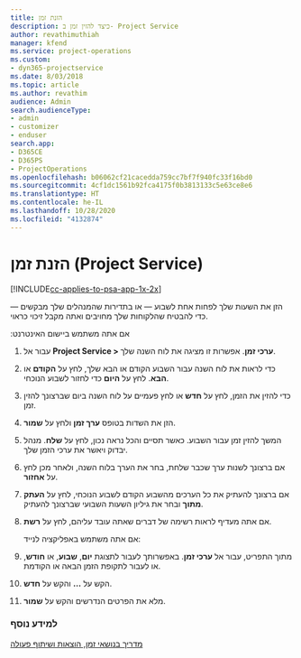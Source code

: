 ```yaml
---
title: הזנת זמן
description: כיצד להזין זמן ב- Project Service
author: revathimuthiah
manager: kfend
ms.service: project-operations
ms.custom:
- dyn365-projectservice
ms.date: 8/03/2018
ms.topic: article
ms.author: revathim
audience: Admin
search.audienceType:
- admin
- customizer
- enduser
search.app:
- D365CE
- D365PS
- ProjectOperations
ms.openlocfilehash: b06062cf21cacedda759cc7bf7f940fc33f16bd0
ms.sourcegitcommit: 4cf1dc1561b92fca4175f0b3813133c5e63ce8e6
ms.translationtype: HT
ms.contentlocale: he-IL
ms.lasthandoff: 10/28/2020
ms.locfileid: "4132874"
---
```

# <a name="enter-time-project-service"></a>הזנת זמן (Project Service)

[!INCLUDE[cc-applies-to-psa-app-1x-2x](../includes/cc-applies-to-psa-app-1x-2x.md)]

הזן את השעות שלך לפחות אחת לשבוע — או בתדירות שהמנהלים שלך מבקשים — כדי להבטיח שהלקוחות שלך מחויבים ואתה מקבל זיכוי כראוי.  
  
 אם אתה משתמש ‏‫ביישום האינטרנט:  
  
1. עבור אל **Project Service > ערכי זמן**. אפשרות זו מציגה את לוח השנה שלך.  
  
2. כדי לראות את לוח השנה עבור השבוע הקודם או הבא שלך, לחץ על **הקודם** או **הבא**. לחץ על **היום** כדי לחזור לשבוע הנוכחי.  
  
3. כדי להזין את הזמן, לחץ על **חדש** או לחץ פעמיים על לוח השנה ביום שברצונך להזין זמן.  
  
4. הזן את השדות בטופס **ערך זמן** ולחץ על **שמור**.  
  
5. המשך להזין זמן עבור השבוע. כאשר תסיים והכל נראה נכון, לחץ על **שלח**. מנהל יבדוק ויאשר את ערכי הזמן שלך.  
  
6. אם ברצונך לשנות ערך שכבר שלחת, בחר את הערך בלוח השנה, ולאחר מכן לחץ על **אחזור**.  
  
7. אם ברצונך להעתיק את כל הערכים מהשבוע הקודם לשבוע הנוכחי, לחץ על **העתק מתוך** ובחר את ‏‫גיליון השעות השבועי ‬שברצונך להעתיק.  
  
8. אם אתה מעדיף לראות רשימה של דברים שאתה עובד עליהם, לחץ על **רשת**.  
  
   אם אתה משתמש באפליקציה לנייד:  
  
9. מתוך התפריט, עבור אל **ערכי זמן**.     באפשרותך לעבור לתצוגת **יום**, **שבוע**, או **חודש**, או לעבור לתקופת הזמן הבאה או הקודמת.  
  
10. הקש על **…** והקש על **חדש**.  
  
11. מלא את הפרטים הנדרשים והקש על **שמור**.  
  
### <a name="see-also"></a>למידע נוסף  
 [‏‫מדריך בנושאי זמן, הוצאות ושיתוף פעולה](../psa/time-expense-collaboration-guide.md)
